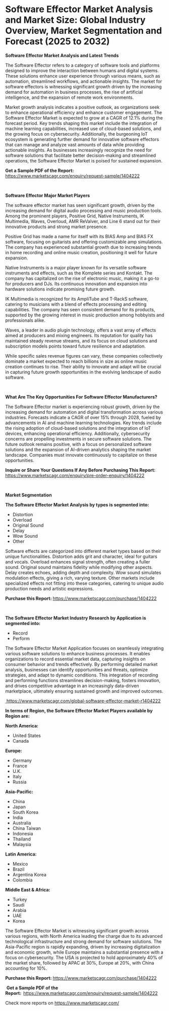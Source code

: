 <p><h1>Software Effector Market Analysis and Market Size: Global Industry Overview, Market Segmentation and Forecast (2025 to 2032)</h1></p><p><strong>Software Effector Market Analysis and Latest Trends</strong></p>
<p><p>The Software Effector refers to a category of software tools and platforms designed to improve the interaction between humans and digital systems. These solutions enhance user experience through various means, such as automation, streamlined workflows, and actionable insights. The market for software effectors is witnessing significant growth driven by the increasing demand for automation in business processes, the rise of artificial intelligence, and the expansion of remote work environments.</p><p>Market growth analysis indicates a positive outlook, as organizations seek to enhance operational efficiency and enhance customer engagement. The Software Effector Market is expected to grow at a CAGR of 12.1% during the forecast period. Key trends shaping this market include the integration of machine learning capabilities, increased use of cloud-based solutions, and the growing focus on cybersecurity. Additionally, the burgeoning IoT ecosystem is generating further demand for innovative software effectors that can manage and analyze vast amounts of data while providing actionable insights. As businesses increasingly recognize the need for software solutions that facilitate better decision-making and streamlined operations, the Software Effector Market is poised for sustained expansion.</p></p>
<p><strong>Get a Sample PDF of the Report:&nbsp;</strong> <a href="https://www.marketscagr.com/enquiry/request-sample/1404222?utm_campaign=3115&utm_medium=2&utm_source=Github&utm_content=ia&utm_term=28032025&utm_id=software-effector">https://www.marketscagr.com/enquiry/request-sample/1404222</a></p>
<p>&nbsp;</p>
<p><strong>Software Effector Major Market Players</strong></p>
<p><p>The software effector market has seen significant growth, driven by the increasing demand for digital audio processing and music production tools. Among the prominent players, Positive Grid, Native Instruments, IK Multimedia, Waves, Overloud, AMR ReValver, and Line 6 stand out for their innovative products and strong market presence.</p><p>Positive Grid has made a name for itself with its BIAS Amp and BIAS FX software, focusing on guitarists and offering customizable amp simulations. The company has experienced substantial growth due to increasing trends in home recording and online music creation, positioning it well for future expansion.</p><p>Native Instruments is a major player known for its versatile software instruments and effects, such as the Komplete series and Kontakt. The company has capitalized on the rise of electronic music, making it a go-to for producers and DJs. Its continuous innovation and expansion into hardware solutions indicate promising future growth.</p><p>IK Multimedia is recognized for its AmpliTube and T-RackS software, catering to musicians with a blend of effects processing and editing capabilities. The company has seen consistent demand for its products, supported by the growing interest in music production among hobbyists and professionals alike.</p><p>Waves, a leader in audio plugin technology, offers a vast array of effects aimed at producers and mixing engineers. Its reputation for quality has maintained steady revenue streams, and its focus on cloud solutions and subscription models points toward future resilience and adaptation.</p><p>While specific sales revenue figures can vary, these companies collectively dominate a market expected to reach billions in size as online music creation continues to rise. Their ability to innovate and adapt will be crucial in capturing future growth opportunities in the evolving landscape of audio software.</p></p>
<p>&nbsp;</p>
<p><strong>What Are The Key Opportunities For Software Effector Manufacturers?</strong></p>
<p><p>The Software Effector market is experiencing robust growth, driven by the increasing demand for automation and digital transformation across various industries. Forecasts indicate a CAGR of over 15% through 2028, fueled by advancements in AI and machine learning technologies. Key trends include the rising adoption of cloud-based solutions and the integration of IoT devices, enhancing operational efficiency. Additionally, cybersecurity concerns are propelling investments in secure software solutions. The future outlook remains positive, with a focus on personalized software solutions and the expansion of AI-driven analytics shaping the market landscape. Companies must innovate continuously to capitalize on these opportunities.</p></p>
<p><strong>Inquire or Share Your Questions If Any Before Purchasing This Report:</strong> <a href="https://www.marketscagr.com/enquiry/pre-order-enquiry/1404222?utm_campaign=3115&utm_medium=2&utm_source=Github&utm_content=ia&utm_term=28032025&utm_id=software-effector">https://www.marketscagr.com/enquiry/pre-order-enquiry/1404222</a></p>
<p>&nbsp;</p>
<p><strong>Market Segmentation</strong></p>
<p><strong>The Software Effector Market Analysis by types is segmented into:</strong></p>
<p><ul><li>Distortion</li><li>Overload</li><li>Original Sound</li><li>Delay</li><li>Wow Sound</li><li>Other</li></ul></p>
<p><p>Software effects are categorized into different market types based on their unique functionalities. Distortion adds grit and character, ideal for guitars and vocals. Overload enhances signal strength, often creating a fuller sound. Original sound maintains fidelity while modifying other aspects. Delay creates echoes, adding depth and complexity. Wow sound simulates modulation effects, giving a rich, varying texture. Other markets include specialized effects not fitting into these categories, catering to unique audio production needs and artistic expressions.</p></p>
<p><strong>Purchase this Report:&nbsp;</strong><a href="https://www.marketscagr.com/purchase/1404222?utm_campaign=3115&utm_medium=2&utm_source=Github&utm_content=ia&utm_term=28032025&utm_id=software-effector">https://www.marketscagr.com/purchase/1404222</a></p>
<p>&nbsp;</p>
<p><strong>The Software Effector Market Industry Research by Application is segmented into:</strong></p>
<p><ul><li>Record</li><li>Perform</li></ul></p>
<p><p>The Software Effector Market Application focuses on seamlessly integrating various software solutions to enhance business processes. It enables organizations to record essential market data, capturing insights on consumer behavior and trends effectively. By performing detailed market analysis, businesses can identify opportunities and threats, optimize strategies, and adapt to dynamic conditions. This integration of recording and performing functions streamlines decision-making, fosters innovation, and drives competitive advantage in an increasingly data-driven marketplace, ultimately ensuring sustained growth and improved outcomes.</p></p>
<p><a href="https://www.marketscagr.com/global-software-effector-market-r1404222?utm_campaign=3115&utm_medium=2&utm_source=Github&utm_content=ia&utm_term=28032025&utm_id=software-effector">&nbsp;https://www.marketscagr.com/global-software-effector-market-r1404222</a></p>
<p><strong>In terms of Region, the Software Effector Market Players available by Region are:</strong></p>
<p>
    <p> <strong> North America: </strong>
        <ul>
            <li>United States</li>
            <li>Canada</li>
        </ul>
        </p> 
    <p> <strong> Europe: </strong>
        <ul>
            <li>Germany</li>
            <li>France</li>
            <li>U.K.</li>
            <li>Italy</li>
            <li>Russia</li>
        </ul>
        </p> 
    <p> <strong> Asia-Pacific: </strong>
        <ul>
            <li>China</li>
            <li>Japan</li>
            <li>South Korea</li>
            <li>India</li>
            <li>Australia</li>
            <li>China Taiwan</li>
            <li>Indonesia</li>
            <li>Thailand</li>
            <li>Malaysia</li>
        </ul>
        </p> 
    <p> <strong> Latin America: </strong>
        <ul>
            <li>Mexico</li>
            <li>Brazil</li>
            <li>Argentina Korea</li>
            <li>Colombia</li>
        </ul>
        </p> 
    <p> <strong> Middle East & Africa: </strong>
        <ul>
            <li>Turkey</li>
            <li>Saudi</li>
            <li>Arabia</li>
            <li>UAE</li>
            <li>Korea</li>
        </ul>
    </p>
    </p>
<p><p>The Software Effector Market is witnessing significant growth across various regions, with North America leading the charge due to its advanced technological infrastructure and strong demand for software solutions. The Asia-Pacific region is rapidly expanding, driven by increasing digitalization and economic growth, while Europe maintains a substantial presence with a focus on cybersecurity. The USA is projected to hold approximately 40% of the market share, followed by APAC at 30%, Europe at 20%, with China accounting for 10%.</p></p>
<p><strong>Purchase this Report: </strong><a href="https://www.marketscagr.com/purchase/1404222?utm_campaign=3115&utm_medium=2&utm_source=Github&utm_content=ia&utm_term=28032025&utm_id=software-effector">https://www.marketscagr.com/purchase/1404222</a></p>
<p>&nbsp;<strong>Get a Sample PDF of the Report:&nbsp;&nbsp;</strong><a href="https://www.marketscagr.com/enquiry/request-sample/1404222?utm_campaign=3115&utm_medium=2&utm_source=Github&utm_content=ia&utm_term=28032025&utm_id=software-effector">https://www.marketscagr.com/enquiry/request-sample/1404222</a></p>
<p><strong></strong></p>
<p>Check more reports on <a href="https://www.marketscagr.com/?utm_campaign=3115&utm_medium=2&utm_source=Github&utm_content=ia&utm_term=28032025&utm_id=software-effector">https://www.marketscagr.com/</a></p>